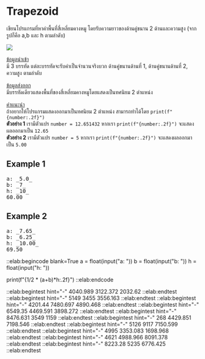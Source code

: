 # Trapezoid

เขียนโปรแกรมที่หาค่าพื้นที่สี่เหลี่ยมคางหมู โดยรับความยาวของด้านคู่ขนาน 2 ด้านและความสูง (จากรูปก็คือ a,b และ h ตามลำดับ)

<img src="https://upload.wikimedia.org/wikipedia/commons/1/11/Trapezoid.svg">

<u>ข้อมูลนำเข้า</u>  
มี 3 บรรทัด แต่ละบรรทัดจะรับค่าเป็นจำนวนจริงบวก ด้านคู่ขนานด้านที่ 1, ด้านคู่ขนานด้านที่ 2, ความสูง ตามลำดับ  

<u>ข้อมูลส่งออก</u>  
มีบรรทัดเดียวแสดงพื้นที่ของสี่เหลี่ยมคางหมูโดยแสดงเป็นทศนิยม 2 ตำแหน่ง  

<u>คำแนะนำ</u>  
ถ้าอยากให้โปรแกรมแสดงออกมาเป็นทศนิยม 2 ตำแหน่ง สามารถทำได้โดย `print(f"{number:.2f}")`  
**ตัวอย่าง 1** เรามีตัวแปร `number = 12.651432` หากเรา `print(f"{number:.2f}")` จะแสดงผลออกมาเป็น `12.65`  
**ตัวอย่าง 2** เรามีตัวแปร `number = 5` หากเรา `print(f"{number:.2f}")` จะแสดงผลออกมาเป็น `5.00`

## Example 1
<pre class="output">
a: _5.0_
b: _7_
h: _10_
60.00
</pre>

## Example 2
<pre class="output">
a: _7.65_
b: _6.25_
h: _10.00_
69.50
</pre>


::elab:begincode blank=True
a = float(input("a: "))
b = float(input("b: "))
h = float(input("h: "))

print(f"{1/2 * (a+b)*h:.2f}")
::elab:endcode

::elab:begintest hint="-"
4040.989
3122.372
2032.62
::elab:endtest
::elab:begintest hint="-"
5149
3455
3556.163
::elab:endtest
::elab:begintest hint="-"
4201.44
7480.697
4890.468
::elab:endtest
::elab:begintest hint="-"
6549.35
4469.591
3898.272
::elab:endtest
::elab:begintest hint="-"
8476.631
3549
1159
::elab:endtest
::elab:begintest hint="-"
268
4429.851
7198.546
::elab:endtest
::elab:begintest hint="-"
5126
9117
7150.599
::elab:endtest
::elab:begintest hint="-"
4995
3353.083
1698.968
::elab:endtest
::elab:begintest hint="-"
4621
4988.966
8091.378
::elab:endtest
::elab:begintest hint="-"
8223.28
5235
6776.425
::elab:endtest